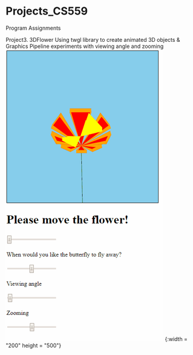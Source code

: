# Projects_CS559
Program Assignments

Project3. 3DFlower
Using twgl library to create animated 3D objects & Graphics Pipeline experiments with viewing angle and zooming
![](3DFlower.gif)
{:width = "200" height = "500"}
